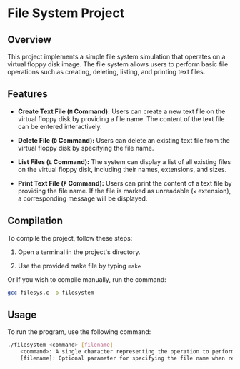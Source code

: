 # File System Project

## Overview

This project implements a simple file system simulation that operates on a virtual floppy disk image. The file system allows users to perform basic file operations such as creating, deleting, listing, and printing text files.

## Features

- **Create Text File (`M` Command):** Users can create a new text file on the virtual floppy disk by providing a file name. The content of the text file can be entered interactively.

- **Delete File (`D` Command):** Users can delete an existing text file from the virtual floppy disk by specifying the file name.

- **List Files (`L` Command):** The system can display a list of all existing files on the virtual floppy disk, including their names, extensions, and sizes.

- **Print Text File (`P` Command):** Users can print the content of a text file by providing the file name. If the file is marked as unreadable (`x` extension), a corresponding message will be displayed.

## Compilation

To compile the project, follow these steps:

1. Open a terminal in the project's directory.

2. Use the provided make file by typing `make`

Or If you wish to compile manually, run the command:

   ```bash
   gcc filesys.c -o filesystem
   ```

## Usage

To run the program, use the following command:

```bash
./filesystem <command> [filename]
    <command>: A single character representing the operation to perform (M for create, D for delete, L for list, P for print).
    [filename]: Optional parameter for specifying the file name when required by the command.
